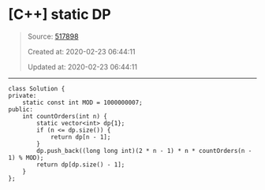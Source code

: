 # [C++] static DP

> Source: [517898](https://leetcode.com/problems/count-all-valid-pickup-and-delivery-options/discuss/517898/c-static-dp)
>
> Created at: 2020-02-23 06:44:11
>
> Updated at: 2020-02-23 06:44:11

----

```
class Solution {
private:
    static const int MOD = 1000000007;
public:
    int countOrders(int n) {
        static vector<int> dp{1};
        if (n <= dp.size()) {
            return dp[n - 1];
        }
        dp.push_back((long long int)(2 * n - 1) * n * countOrders(n - 1) % MOD);
        return dp[dp.size() - 1];
    }
};
```



